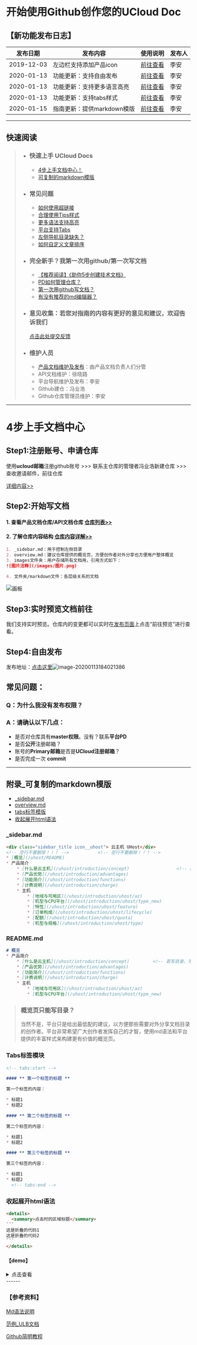 # 开始使用Github创作您的UCloud Doc


## 【新功能发布日志】

| 发布日期   | 发布内容                   | 使用说明                                              | 发布人 |
| ---------- | -------------------------- | ----------------------------------------------------- | ------ |
| 2019-12-03 | 左边栏支持添加产品icon     | [前往查看](https://leaishere.github.io/docs_new/icon) | 李安   |
| 2020-01-13 | 功能更新：支持自由发布     | [前往查看](#step4自由发布)                            | 李安   |
| 2020-01-13 | 功能更新：支持更多语言高亮 | [前往查看](faq)                                       | 李安   |
| 2020-01-13 | 功能更新：支持tabs样式     | [前往查看](faq)                                       | 李安   |
| 2020-01-15 | 指南更新：提供markdown模版 | [前往查看](#附录_可复制的markdown模版)                | 李安   |

---



## 快速阅读

> - ### 快速上手 UCloud Docs
>
>   - [4步上手文档中心！](#step1注册账号申请仓库)
>   - [可复制的markdown模版](#附录_可复制的markdown模版)
>
> - ### 常见问题
>
>   - [如何使用超链接](faq#6超链接)
>   - [合理使用Tips样式](faq)
>   - [更多语法支持高亮](faq)
>   - [平台支持Tabs](faq)
>   - [左侧导航目录缺失？](faq)
>   - [如何自定义文章排序](faq)
>
> - ### 完全新手？我第一次用github/第一次写文档
>
>   - [【推荐阅读】《助你5步创建技术文档》](https://plan.io/blog/technical-documentation/)
>   - [PD如何管理仓库？](duty)
>   - [第一次用github写文档？](create)
>   - [有没有推荐的md编辑器？](typora_github)
>
> - ### 意见收集：若您对指南的内容有更好的意见和建议，欢迎告诉我们
>
>   [点击此处提交反馈](https://github.com/leaishere/docs_new/issues/1)
>   
> - ### 维护人员
>
>   - [产品文档维护及发布](https://ushare.ucloudadmin.com/pages/viewpage.action?pageId=17798669)：由产品文档负责人们分管
>   - API文档维护：徐晓路
>   - 平台导航维护及发布：李安
>   - Github建仓：冯业浩
>   - Github仓库管理员维护：李安



---

# 4步上手文档中心

## Step1:注册账号、申请仓库 	

使用**ucloud邮箱**注册github账号     >>>    联系主仓库的管理者冯业浩新建仓库     >>>      查收邀请邮件，前往仓库

[详细内容>>](before_work)

## Step2:开始写文档

#### 	1. 查看**产品文档仓库/API文档仓库** [仓库列表>>](https://github.com/UCloudDocs?tab=repositories)

#### 	2. 了解**仓库内容结构** [仓库内容详解>>](repository)

```markdown
1. _sidebar.md：用于控制左侧目录
2. overview.md：建议仓库提供的概览页，方便创作者对外分享也方便用户整体概览
3. images文件夹：用户存储所有文档用，引用方式如下：
![图片注释](/images/图片.png)
		
4. 文件夹/markdown文件：各层级关系的文档
```

![画板](images/画板.jpg)



## Step3:实时预览文档前往 

我们支持实时预览。仓库内的变更都可以实时在[发布页面](https://cms.docs.ucloudadmin.com/ucpublishnew.html)上点击“前往预览”进行查看。



## Step4:自由发布

发布地址：[点击这里](https://cms.docs.ucloudadmin.com/ucpublishnew.html)![image-20200113184021386](../docs_new/images/image-20200113184021386.png)



## 常见问题：

### Q：为什么我没有发布权限？

### A：请确认以下几点：

- 是否对仓库具有**master权限**。没有？联系**平台PD**
- 是否**公开**注册邮箱？
- 账号的**Primary邮箱**是否是**UCloud注册邮箱**？
-  是否完成一次 **commit**

------

## 附录_可复制的markdown模版

- [_sidebar.md](#_sidebar.md)
- [overview.md](#overview.md)
- [tabs标签模版](#tabs标签模块)
- [收起展开html语法](#收起展开html语法)

### _sidebar.md

``` markdown
<div class="sidebar_title icon__uhost"> 云主机 UHost</div>                 <!-- 产品名称+icon -->
<!-- 空行不要删除！！！ -->           <!-- 空行不要删除！！！ -->            <!-- 空行不要删除！！！ -->
* [概览](/uhost/README)
* 产品简介
    * [什么是云主机](/uhost/introduction/concept)                  <!-- 层级缩进=4个空格 -->
    * [产品优势](/uhost/introduction/advantages)
    * [功能简介](/uhost/introduction/functions)
    * [计费说明](/uhost/introduction/charge)
    * 主机
        * [地域与可用区](/uhost/introduction/uhost/az)
        * [机型与CPU平台](/uhost/introduction/uhost/type_new)
        * [特性](/uhost/introduction/uhost/feature)
        * [订单构成](/uhost/introduction/uhost/lifecycle)
        * [配额](/uhost/introduction/uhost/quota)
        * [机型与规格](/uhost/introduction/uhost/type)
```



### README.md

```markdown
# 概览
* 产品简介
    * [什么是云主机](/uhost/introduction/concept)         <!-- 若写目录，可直接复制sidebar -->
    * [产品优势](/uhost/introduction/advantages)
    * [功能简介](/uhost/introduction/functions)
    * [计费说明](/uhost/introduction/charge)
    * 主机
        * [地域与可用区](/uhost/introduction/uhost/az)
        * [机型与CPU平台](/uhost/introduction/uhost/type_new)
```
> ### 概览页只能写目录？
>
> 当然不是，平台只是给出最低配的建议，以方便那些需要对外分享文档目录的创作者。平台非常希望广大创作者发挥自己的才智，使用md语法和平台提供的丰富样式来构建更有价值的概览页。



### Tabs标签模块

``` markdown
<!-- tabs:start -->

#### ** 第一个标签的标题 **

第一个标签的内容：

* 标题1
* 标题2

#### ** 第二个标签的标题 **

第二个标签的内容：

* 标题1
* 标题2

#### ** 第三个标签的标题 **

第三个标签的内容：

* 标题1
* 标题2
  <!-- tabs:end -->
```



### 收起展开html语法

```HTML
<details>
  <summary>点击时的区域标题</summary>
​```
这是折叠的代码1
这是折叠的代码2
​```
</details>
```

#### 【demo】

<details>
  <summary>点击查看</summary>
我是详情内容
</details>
------



### 【参考资料】

[Md语法说明](https://www.jianshu.com/p/40ba812dd973)  

[范例_ULB文档](https://github.com/UCloudDocs/UCloud-document/tree/master/network/ulb)

[Github简明教程](https://github.com/UCloudDocs/UCloud-document/tree/master/network/ulb)

